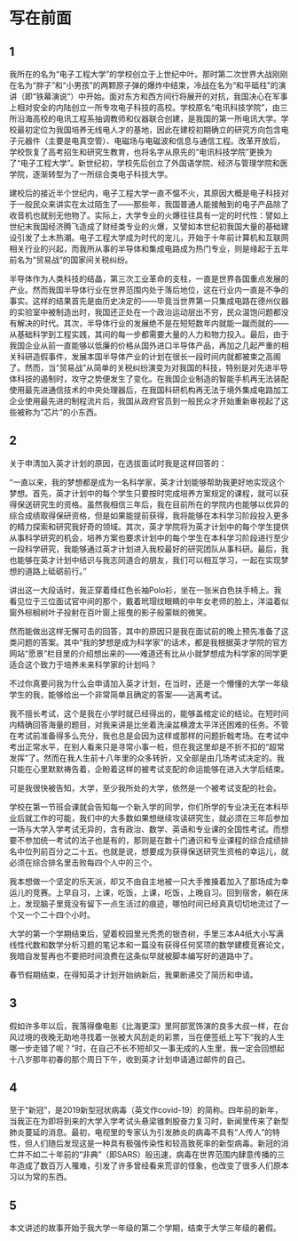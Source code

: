 # 写在前面

## 1

我所在的名为“电子工程大学”的学校创立于上世纪中叶。那时第二次世界大战刚刚在名为“胖子”和“小男孩”的两颗原子弹的爆炸中结束，冷战在名为“和平砥柱”的演讲（即“铁幕演说”）中开始。面对东方和西方间行将展开的对抗，我国决心在军事上相对安全的内陆创立一所专攻电子科技的高校。学校原名“电讯科技学院”，由三所沿海高校的电讯工程系抽调教师和仪器联合创建，是我国的第一所电讯大学。学校最初定位为我国培养无线电人才的基地，因此在建校初期确立的研究方向包含电子元器件（主要是电真空管）、电磁场与电磁波和信息与通信工程。改革开放后，学校恢复了高考招生和研究生教育，也将名字从原先的“电讯科技学院”更换为了“电子工程大学”。新世纪初，学校先后创立了外国语学院、经济与管理学院和医学院，逐渐转型为了一所综合类电子科技大学。

建校后的接近半个世纪内，电子工程大学一直不愠不火，其原因大概是电子科技对于一般民众来讲实在太过陌生了——那些年，我国普通人能接触到的电子产品除了收音机也就别无他物了。实际上，大学专业的火爆往往具有一定的时代性：譬如上世纪末我国经济腾飞造成了财经类专业的火爆，又譬如本世纪初我国大量的基础建设引发了土木热潮。电子工程大学成为时代的宠儿，开始于十年前计算机和互联网相关行业的兴起，而我所从事的半导体和集成电路成为热门专业，则是缘起于五年前名为“贸易战”的国家间关税纠纷。

半导体作为人类科技的结晶，第三次工业革命的支柱，一直是世界各国重点发展的产业。然而我国半导体行业在世界范围内处于落后地位，这在行业内一直是不争的事实。这样的结果首先是由历史决定的——毕竟当世界第一只集成电路在德州仪器的实验室中被制造出时，我国还正处在一个政治运动层出不穷，民众温饱问题都没有解决的时代。其次，半导体行业的发展绝不是在短短数年内就能一蹴而就的——从基础科学到工程实践，其间的每一步都需要大量的人力和物力投入。最后，由于我国企业从前一直能够以低廉的价格从国外进口半导体产品，再加之几起严重的相关科研造假事件，发展本国半导体产业的计划在很长一段时间内就都被束之高阁了。然而，当“贸易战”从简单的关税纠纷演变为对我国的科技，特别是对先进半导体科技的遏制时，攻守之势便发生了变化。在我国企业制造的智能手机再无法装配使用最先进通信技术的中央处理器后，在我国科研机构再无法于境外集成电路加工企业使用最先进的制程流片后，我国从政府官员到一般民众才开始重新审视起了这些被称为“芯片”的小东西。

## 2

关于申清加入英才计划的原因，在选拔面试时我是这样回答的：

“一直以来，我的梦想都是成为一名科学家，英才计划能够帮助我更好地实现这个梦想。首先，英才计划中的每个学生只要按时完成培养方案规定的课程，就可以获得保送研究生的资格。虽然我相信三年后，我在目前所在的学院内也能够以优异的综合成绩取得保研资格，但是如果能提前获得，我将能够在本科学习阶段投入更多的精力探索和研究我好奇的领域。其次，英才学院将为英才计划中的每个学生提供从事科学研究的机会，培养方案也要求计划中的每个学生在本科学习阶段进行至少一段科学研究，我能够通过英才计划进入我校最好的研究团队从事科研。最后，我也能够在英才计划中结识与我志同道合的朋友，我们可以相互学习，一起在实现梦想的道路上砥砺前行。”

讲出这一大段话时，我正穿着绛红色长袖Polo衫，坐在一张米白色扶手椅上。我看见位于三位面试官中间的那个，戴着玳瑁纹眼睛的中年女老师的脸上，洋溢着似窗外棕榈树叶子投射在百叶窗上摇曳的影子般蒙眬的微笑。

然而能做出这样无懈可击的回答，其中的原因只是我在面试前的晚上预先准备了这类问题的答案。其中“我的梦想是成为科学家”的话术，都是我根据英才学院的官方网站“愿景”栏目里的介绍想出来的——难道还有比从小就梦想成为科学家的同学更适合这个致力于培养未来科学家的计划吗？

不过你真要问我为什么会申请加入英才计划，在当时，还是一个懵懂的大学一年级学生的我，能够给出一个非常简单且确定的答案——逃离考试。

我不擅长考试，这个是我在小学时就已经得出的，能够盖棺定论的结论。在短时间内精确回答海量的题目，对我来讲是比坐着洗澡盆横渡太平洋还困难的任务。不管在考试前准备得多么充分，我也总是会因为这样或那样的问题折戟考场。在考试中考出正常水平，在别人看来只是寻常小事一桩，但在我这里却是不折不扣的“超常发挥”了。然而在我人生前十八年里的众多转折，又全部是由几场考试决定的。我只能在心里默默祷告着，企盼着这样的被考试支配的命运能够在进入大学后结束。

可是我很快被告知，大学，至少我所处的大学，依然是一个被考试支配的社会。

学校在第一节班会课就会告知每一个新入学的同学，你们所学的专业决无在本科毕业后就工作的可能，我们中的大多数如果想继续攻读研究生，就必须在三年后参加一场与大学入学考试无异的，含有政治、数学、英语和专业课的全国性考试。而想要不参加统一考试的法子也是有的，那则是在数十门通识和专业课程的综合成绩排名中位列前百分之二十五。也就是说，想要成为获得保送研究生资格的幸运儿，就必须在综合排名里击败每四个人中的三个。

我本想做一个坚定的乐天派，却又不由自主地被一只大手推搡着加入了那场成为幸运儿的竞赛。上早自习，上课，吃饭，上课，吃饭，上晚自习。回到宿舍，躺在床上，发现脑子里竟没有留下一点生活过的痕迹，哪怕时间已经真真切切地流过了一个又一个二十四个小时。

大学的第一个学期结束后，望着校园里光秃秃的银杏树，手里三本A4纸大小写满线性代数和数学分析习题的笔记本和一篇没有获得任何奖项的数学建模竞赛论文，我暗自发誓再也不要把时间浪费在这条似早就被脚本编写好的道路中了。

春节假期结束，在得知英才计划开始纳新后，我果断递交了简历和申请。

## 3 

假如许多年以后，我落得像电影《比海更深》里阿部宽饰演的良多大叔一样，在台风过境的夜晚无助地寻找着一张被大风刮走的彩票，当在便签纸上写下“我的人生哪一步走错了呢？”时，在自己不长不短却又一事无成的人生里，我一定会回想起十八岁那年初春的那个周日下午，收到英才计划申请通过邮件的自己。

## 4 

至于“新冠”，是2019新型冠状病毒（英文作covid-19）的简称。四年前的新年，当我正在为即将到来的大学入学考试头悬梁锥刺股奋力复习时，新闻里传来了新型肺炎蔓延的消息。最初，电视里的专家认为引发肺炎的病毒不具有“人传人”的特性，但人们随后发现这是一种具有极强传染性和较高致死率的新型病毒。新冠的消亡并不如二十年前的“非典”（即SARS）般迅速，病毒在世界范围内肆意传播的三年造成了数百万人罹难，引发了许多曾经看来荒谬的怪象，也改变了很多人们原本习以为常的东西。

## 5

本文讲述的故事开始于我大学一年级的第二个学期，结束于大学三年级的暑假。
